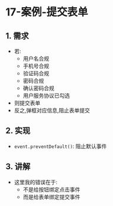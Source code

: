 # 17-案例-提交表单

## 1. 需求

- 若:
  - 用户名合规
  - 手机号合规
  - 验证码合规
  - 密码合规
  - 确认密码合规
  - 用户服务协议已勾选
- 则提交表单
- 反之,弹框对应信息,阻止表单提交

## 2. 实现

- `event.preventDefault()`: 阻止默认事件

## 3. 讲解

- 这里我的错误在于:
  - 不是给按钮绑定点击事件
  - 而是给表单绑定提交事件